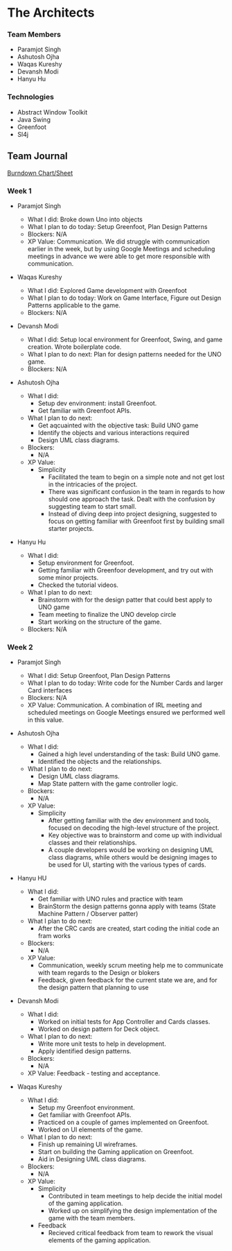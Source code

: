 # The Architects

### Team Members
- Paramjot Singh
- Ashutosh Ojha
- Waqas Kureshy
- Devansh Modi
- Hanyu Hu

### Technologies
- Abstract Window Toolkit
- Java Swing
- Greenfoot
- Sl4j

## Team Journal

[Burndown Chart/Sheet](https://docs.google.com/spreadsheets/d/1Z5zIJknovuiLPphlMqS3jdI8GBqY_gp5KiWFqB5gwmQ/edit?usp=sharing)

### Week 1
- Paramjot Singh
   - What I did: Broke down Uno into objects
   - What I plan to do today: Setup Greenfoot, Plan Design Patterns
   - Blockers: N/A
   - XP Value: Communication. We did struggle with communication earlier in the week, but by using Google Meetings and scheduling meetings in advance we were able to get more responsible with communication. 
    
- Waqas Kureshy
   - What I did: Explored Game development with Greenfoot
   - What I plan to do today: Work on Game Interface, Figure out Design Patterns applicable to the game.
   - Blockers: N/A


- Devansh Modi
   - What I did: Setup local environment for Greenfoot, Swing, and game creation. Wrote boilerplate code.
   - What I plan to do next: Plan for design patterns needed for the UNO game.
   - Blockers: N/A

- Ashutosh Ojha
   - What I did: 
      - Setup dev environment: install Greenfoot.
      - Get familiar with Greenfoot APIs.
   - What I plan to do next: 
      - Get aqcuainted with the objective task: Build UNO game
      - Identify the objects and various interactions required
      - Design UML class diagrams.
   - Blockers: 
      - N/A
   - XP Value:
      - Simplicity 
         - Facilitated the team to begin on a simple note and not get lost in the intricacies of the project. 
         - There was significant confusion in the team in regards to how should one approach the task. Dealt with the confusion by suggesting team to start small. 
         - Instead of diving deep into project designing, suggested to focus on getting familiar with Greenfoot first by building small starter projects.

- Hanyu Hu
   - What I did: 
     - Setup environment for Greenfoot.
     - Getting familiar with Greenfoor development, and try out with some minor projects.
     - Checked the tutorial videos.
   - What I plan to do next: 
     - Brainstorm with for the design patter that could best apply to UNO game
     - Team meeting to finalize the UNO develop circle
     - Start working on the structure of the game.
   - Blockers: N/A
      
### Week 2
- Paramjot Singh
   - What I did: Setup Greenfoot, Plan Design Patterns
   - What I plan to do today: Write code for the Number Cards and larger Card interfaces
   - Blockers: N/A
   - XP Value: Communication. A combination of IRL meeting and scheduled meetings on Google Meetings ensured we performed well in this value.

- Ashutosh Ojha
   - What I did: 
      - Gained a high level understanding of the task: Build UNO game.
      - Identified the objects and the relationships.
   - What I plan to do next: 
      - Design UML class diagrams.
      - Map State pattern with the game controller logic.
   - Blockers: 
      - N/A
   - XP Value:
      - Simplicity 
         - After getting familiar with the dev environment and tools, focused on decoding the high-level structure of the project. 
         - Key objective was to brainstorm and come up with individual classes and their relationships. 
         - A couple developers would be working on designing UML class diagrams, while others would be designing images to be used for UI, starting with the various types of cards.

- Hanyu HU
   - What I did: 
      - Get familiar with UNO rules and practice with team
      - BrainStorm the design patterns gonna apply with teams (State Machine Pattern / Observer patter)
   - What I plan to do next: 
      - After the CRC cards are created, start coding the initial code an fram works
   - Blockers: 
      - N/A
   - XP Value:
      - Communication, weekly scrum meeting help me to communicate with team regards to the Design or blokers
      - Feedback, given feedback for the current state we are, and for the design pattern that planning to use

- Devansh Modi
   - What I did: 
      - Worked on initial tests for App Controller and Cards classes.
      - Worked on design pattern for Deck object.
   - What I plan to do next: 
      - Write more unit tests to help in development.
      - Apply identified design patterns.
   - Blockers: 
      - N/A
   - XP Value: Feedback - testing and acceptance.

- Waqas Kureshy
   - What I did: 
      - Setup my Greenfoot environment.
      - Get familiar with Greenfoot APIs.
      - Practiced on a couple of games implemented on Greenfoot.
      - Worked on UI elements of the game.
   - What I plan to do next: 
      - Finish up remaining UI wireframes.
      - Start on building the Gaming application on Greenfoot. 
      - Aid in Designing UML class diagrams.
   - Blockers: 
      - N/A
   - XP Value:
      - Simplicity 
         - Contributed in team meetings to help decide the initial model of the gaming application.
         - Worked up on simplifying the design implementation of the game with the team members.
      - Feedback
         - Recieved critical feedback from team to rework the visual elements of the gaming application.

